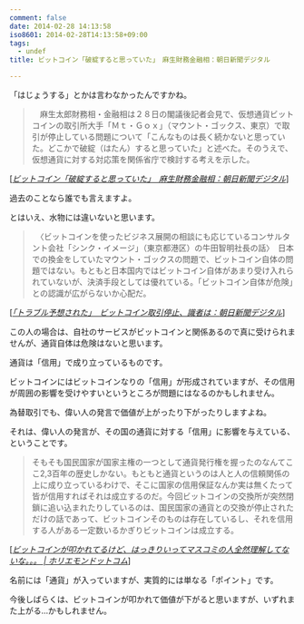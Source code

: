 ```yaml
---
comment: false
date: 2014-02-28 14:13:58
iso8601: 2014-02-28T14:13:58+09:00
tags:
  - undef
title: ビットコイン「破綻すると思っていた」　麻生財務金融相：朝日新聞デジタル

---
```


<p>「はじょうする」とかは言わなかったんですかね。</p>

<blockquote cite="http://www.asahi.com/articles/ASG2X2VKKG2XULFA006.html?iref=comtop_6_04" title="ビットコイン「破綻すると思っていた」　麻生財務金融相：朝日新聞デジタル" class="blockquote"><p>　麻生太郎財務相・金融相は２８日の閣議後記者会見で、仮想通貨ビットコインの取引所大手「Ｍｔ・Ｇｏｘ」（マウント・ゴックス、東京）で取引が停止している問題について「こんなものは長く続かないと思っていた。どこかで破綻（はたん）すると思っていた」と述べた。そのうえで、仮想通貨に対する対応策を関係省庁で検討する考えを示した。  </p></blockquote>

<div class="cite">[<cite><a href="http://www.asahi.com/articles/ASG2X2VKKG2XULFA006.html?iref=comtop_6_04">ビットコイン「破綻すると思っていた」　麻生財務金融相：朝日新聞デジタル</a></cite>]</div>

<p>過去のことなら誰でも言えますよ。</p>



<p>とはいえ、水物には違いないと思います。</p>

<blockquote cite="http://www.asahi.com/articles/ASG2V3CXCG2VUTIL005.html?ref=reca" title="「トラブル予想された」　ビットコイン取引停止、識者は：朝日新聞デジタル" class="blockquote"><p>　〈ビットコインを使ったビジネス展開の相談にも応じているコンサルタント会社「シンク・イメージ」（東京都港区）の牛田智明社長の話〉　日本での換金をしていたマウント・ゴックスの問題で、ビットコイン自体の問題ではない。もともと日本国内ではビットコイン自体があまり受け入れられていないが、決済手段としては優れている。「ビットコイン自体が危険」との認識が広がらないか心配だ。  </p></blockquote>

<div class="cite">[<cite><a href="http://www.asahi.com/articles/ASG2V3CXCG2VUTIL005.html?ref=reca">「トラブル予想された」　ビットコイン取引停止、識者は：朝日新聞デジタル</a></cite>]</div>

<p>この人の場合は、自社のサービスがビットコインと関係あるので真に受けられませんが、通貨自体は危険はないと思います。</p>

<p>通貨は「信用」で成り立っているものです。</p>

<p>ビットコインにはビットコインなりの「信用」が形成されていますが、その信用が周囲の影響を受けやすいというところが問題にはなるのかもしれません。</p>

<p>為替取引でも、偉い人の発言で価値が上がったり下がったりしますよね。</p>

<p>それは、偉い人の発言が、その国の通貨に対する「信用」に影響を与えている、ということです。</p>

<blockquote cite="http://horiemon.com/4463/" title="ビットコインが叩かれてるけど、はっきりいってマスコミの人全然理解してないな。。。 | ホリエモンドットコム" class="blockquote"><p>そもそも国民国家が国家主権の一つとして通貨発行権を握ったのなんてここ2,3百年の歴史しかない。もともと通貨というのは人と人の信頼関係の上に成り立っているわけで、そこに国家の信用保証なんか実は無くたって皆が信用すればそれは成立するのだ。今回ビットコインの交換所が突然閉鎖に追い込まれたりしているのは、国民国家の通貨との交換が停止されただけの話であって、ビットコインそのものは存在しているし、それを信用する人がある一定数いるかぎりビットコインは成立する。  </p></blockquote>

<div class="cite">[<cite><a href="http://horiemon.com/4463/">ビットコインが叩かれてるけど、はっきりいってマスコミの人全然理解してないな。。。 | ホリエモンドットコム</a></cite>]</div>

<p>名前には「通貨」が入っていますが、実質的には単なる「ポイント」です。</p>

<p>今後しばらくは、ビットコインが叩かれて価値が下がると思いますが、いずれまた上がる…かもしれません。</p>
    	